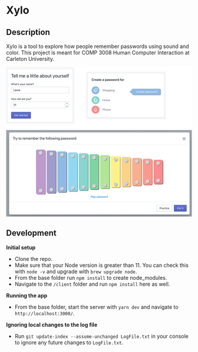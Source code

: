 # Xylo

## Description

Xylo is a tool to explore how people remember passwords using sound and color. This project is meant for COMP 3008 Human Computer Interaction at Carleton University.

<img src="https://github.com/LauraAubin/Xylo/blob/master/Images/Collection.jpg" />

## Development

**Initial setup**

- Clone the repo.
- Make sure that your Node version is greater than 11. You can check this with `node -v` and upgrade with `brew upgrade node`.
- From the base folder run `npm install` to create node_modules.
- Navigate to the `/client` folder and run `npm install` here as well.

**Running the app**

- From the base folder, start the server with `yarn dev` and navigate to `http://localhost:3000/`.

**Ignoring local changes to the log file**

- Run `git update-index --assume-unchanged LogFile.txt` in your console to ignore any future changes to `LogFile.txt`.
